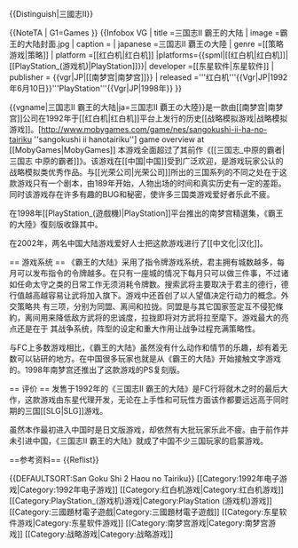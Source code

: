 {{Distinguish|三國志II}}

{{NoteTA
| G1=Games
}}
{{Infobox VG
| title =三国志II 霸王的大陆
| image =霸王的大陆封面.jpg
| caption =
| japanese =三国志II 覇王の大陸
| genre =[[策略游戏|策略]]
| platform =[[红白机|红白机]]
|platforms={{spml|[[红白机|红白机]]|[[PlayStation_(游戏机)|PlayStation]]}}| developer =[[东星软件|东星软件]]
| publisher = {{vgr|JP|[[南梦宫|南梦宫]]}}
| released ='''红白机'''{{Vgr|JP|1992年6月10日}}'''PlayStation'''{{Vgr|JP|1998年}}
}}

{{vgname|三国志II 霸王的大陆|ja=三国志II 覇王の大陸}}是一款由[[南梦宫|南梦宫]]公司在1992年于[[红白机|红白机]]平台上发行的历史[[战略模拟游戏|战略模拟游戏]]。<ref name="mobygames">[http://www.mobygames.com/game/nes/sangokushi-ii-ha-no-tairiku ''sangokushi ii hanotairiku''] game overview at [[MobyGames|MobyGames]]</ref> 本游戏全面超过了其前作《[[三国志_中原的霸者|三国志 中原的霸者]]》。该游戏在[[中国|中国]]受到广泛欢迎，是游戏玩家公认的战略模拟类优秀作品。与[[光荣公司|光荣公司]]所出的三国系列的不同之处在于这款游戏只有一个剧本，由189年开始，人物出场的时间和真实历史有一定的差距。同时该游戏存在许多有趣的BUG和秘密，使许多三国类游戏爱好者乐此不疲。

在1998年[[PlayStation_(遊戲機)|PlayStation]]平台推出的南梦宫精選集，《霸王的大陸》復刻版收錄其中。

在2002年，两名中国大陆游戏爱好人士把这款游戏进行了[[中文化|汉化]]。

== 游戏系统 ==
《霸王的大陆》采用了指令牌游戏系统，君主拥有城数越多，每月可以发布指令的令牌越多。在只有一座城的情况下每月只可以做三件事，不过诸如任命太守之类的日常工作无须消耗令牌数。搜索武将主要取决于君主的德行，德行值越高越容易让武将加入旗下。游戏中还首创了以人望值决定行动力的概念。外交策略共 有三项，分别为同盟、离间和拉拢。同盟是与其它国家签定互不侵犯條約，离间用来降低敌方武将的忠诚度，拉拢即将对方武将拉至麾下。游戏最大的亮点还是在于 其战争系统，阵型的设定和重大作用让战争过程充满策略性。

与FC上多数游戏相比，《霸王的大陆》虽然没有什么动作和情节的乐趣，却有着无数可以钻研的地方。在中国很多玩家也就是从《霸王的大陆》开始接触文字游戏的。1998年南梦宫还推出了这款游戏的PS复刻版。

== 评价 ==
发售于1992年的《三国志II 霸王的大陆》是FC行将就木之时的最后大作，这款游戏由东星代理开发，无论在上手性和可玩性方面该作都要远远高于同时期的三国[[SLG|SLG]]游戏。

虽然本作最初进入中国时是日文版游戏，却依然有大批玩家乐此不疲。由于前作并未引进中国，《三国志II 霸王的大陆》就成了中国不少三国玩家的启蒙游戏。

==参考资料==
{{Reflist}}

{{DEFAULTSORT:San Goku Shi 2 Haou no Tairiku}}
[[Category:1992年电子游戏|Category:1992年电子游戏]]
[[Category:红白机游戏|Category:红白机游戏]]
[[Category:PlayStation_(游戏机)游戏|Category:PlayStation (游戏机)游戏]]
[[Category:三國題材電子遊戲|Category:三國題材電子遊戲]]
[[Category:东星软件游戏|Category:东星软件游戏]]
[[Category:南梦宫游戏|Category:南梦宫游戏]]
[[Category:战略游戏|Category:战略游戏]]